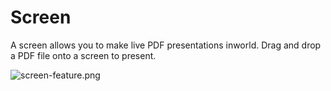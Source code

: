 # Screen

A screen allows you to make live PDF presentations inworld. Drag and drop a PDF file onto a screen to present.

![screen-feature.png](/screen-feature.png)